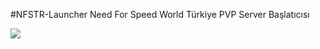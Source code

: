 #NFSTR-Launcher
Need For Speed World Türkiye PVP Server Başlatıcısı


![](https://raw.githubusercontent.com/metonator/GameLauncher_NFSW/master/screenshot.png)


